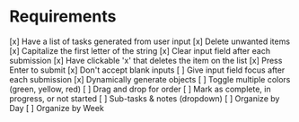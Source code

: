 # Requirements

[x] Have a list of tasks generated from user input
[x] Delete unwanted items
[x] Capitalize the first letter of the string
[x] Clear input field after each submission
[x] Have clickable 'x' that deletes the item on the list
[x] Press Enter to submit
[x] Don't accept blank inputs
[ ] Give input field focus after each submission
[x] Dynamically generate objects
[ ] Toggle multiple colors (green, yellow, red)
[ ] Drag and drop for order
[ ] Mark as complete, in progress, or not started
[ ] Sub-tasks & notes (dropdown)
[ ] Organize by Day
[ ] Organize by Week




<!--Add .stop to main branch for v-on:click-->